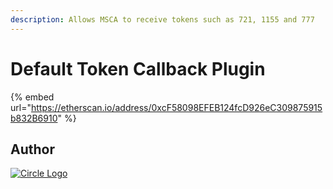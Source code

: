 ```yaml
---
description: Allows MSCA to receive tokens such as 721, 1155 and 777
---
```


# Default Token Callback Plugin

{% embed url="https://etherscan.io/address/0xcF58098EFEB124fcD926eC309875915b832B6910" %}

## Author

[<picture><source srcset="../.gitbook/assets/circle-logo-ondark.svg" media="(prefers-color-scheme: dark)"><img src="https://files.gitbook.com/v0/b/gitbook-x-prod.appspot.com/o/spaces%2FImI9L0KXrv1O4bMTE21k%2Fuploads%2Fhg7RltAL02e1gxtrv1eN%2Fcircle-logo.png?alt=media&#x26;token=869b26da-72f1-4535-a7ed-c3884eb570ae" alt="Circle Logo"></picture>](https://www.circle.com)
